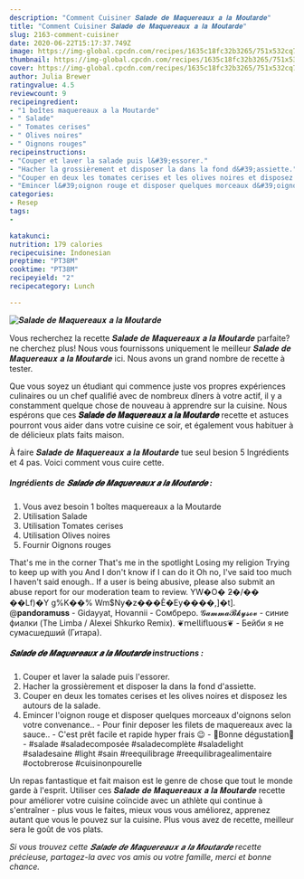 ```yaml
---
description: "Comment Cuisiner 𝑺𝒂𝒍𝒂𝒅𝒆 𝒅𝒆 𝑴𝒂𝒒𝒖𝒆𝒓𝒆𝒂𝒖𝒙 𝒂 𝒍𝒂 𝑴𝒐𝒖𝒕𝒂𝒓𝒅𝒆"
title: "Comment Cuisiner 𝑺𝒂𝒍𝒂𝒅𝒆 𝒅𝒆 𝑴𝒂𝒒𝒖𝒆𝒓𝒆𝒂𝒖𝒙 𝒂 𝒍𝒂 𝑴𝒐𝒖𝒕𝒂𝒓𝒅𝒆"
slug: 2163-comment-cuisiner
date: 2020-06-22T15:17:37.749Z
image: https://img-global.cpcdn.com/recipes/1635c18fc32b3265/751x532cq70/𝑺𝒂𝒍𝒂𝒅𝒆-𝒅𝒆-𝑴𝒂𝒒𝒖𝒆𝒓𝒆𝒂𝒖𝒙-𝒂-𝒍𝒂-𝑴𝒐𝒖𝒕𝒂𝒓𝒅𝒆-photo-principale-de-la-recette.jpg
thumbnail: https://img-global.cpcdn.com/recipes/1635c18fc32b3265/751x532cq70/𝑺𝒂𝒍𝒂𝒅𝒆-𝒅𝒆-𝑴𝒂𝒒𝒖𝒆𝒓𝒆𝒂𝒖𝒙-𝒂-𝒍𝒂-𝑴𝒐𝒖𝒕𝒂𝒓𝒅𝒆-photo-principale-de-la-recette.jpg
cover: https://img-global.cpcdn.com/recipes/1635c18fc32b3265/751x532cq70/𝑺𝒂𝒍𝒂𝒅𝒆-𝒅𝒆-𝑴𝒂𝒒𝒖𝒆𝒓𝒆𝒂𝒖𝒙-𝒂-𝒍𝒂-𝑴𝒐𝒖𝒕𝒂𝒓𝒅𝒆-photo-principale-de-la-recette.jpg
author: Julia Brewer
ratingvalue: 4.5
reviewcount: 9
recipeingredient:
- "1 boîtes maquereaux a la Moutarde"
- " Salade"
- " Tomates cerises"
- " Olives noires"
- " Oignons rouges"
recipeinstructions:
- "Couper et laver la salade puis l&#39;essorer."
- "Hacher la grossièrement et disposer la dans la fond d&#39;assiette."
- "Couper en deux les tomates cerises et les olives noires et disposez les autours de la salade."
- "Emincer l&#39;oignon rouge et disposer quelques morceaux d&#39;oignons selon votre convenance.. Pour finir deposer les filets de maquereaux avec la sauce.. C&#39;est prêt facile et rapide hyper frais 😉 🌸Bonne dégustation🌸 #salade #saladecomposée #saladecomplète #saladelight #saladesaine #light #sain #reequilibrage #reequilibragealimentaire #octobrerose #cuisinonpourelle"
categories:
- Resep
tags:
- 

katakunci:  
nutrition: 179 calories
recipecuisine: Indonesian
preptime: "PT38M"
cooktime: "PT38M"
recipeyield: "2"
recipecategory: Lunch

---
```



![𝑺𝒂𝒍𝒂𝒅𝒆 𝒅𝒆 𝑴𝒂𝒒𝒖𝒆𝒓𝒆𝒂𝒖𝒙 𝒂 𝒍𝒂 𝑴𝒐𝒖𝒕𝒂𝒓𝒅𝒆](https://img-global.cpcdn.com/recipes/1635c18fc32b3265/751x532cq70/𝑺𝒂𝒍𝒂𝒅𝒆-𝒅𝒆-𝑴𝒂𝒒𝒖𝒆𝒓𝒆𝒂𝒖𝒙-𝒂-𝒍𝒂-𝑴𝒐𝒖𝒕𝒂𝒓𝒅𝒆-photo-principale-de-la-recette.jpg)

Vous recherchez la recette 𝑺𝒂𝒍𝒂𝒅𝒆 𝒅𝒆 𝑴𝒂𝒒𝒖𝒆𝒓𝒆𝒂𝒖𝒙 𝒂 𝒍𝒂 𝑴𝒐𝒖𝒕𝒂𝒓𝒅𝒆 parfaite? ne cherchez plus! Nous vous fournissons uniquement le meilleur 𝑺𝒂𝒍𝒂𝒅𝒆 𝒅𝒆 𝑴𝒂𝒒𝒖𝒆𝒓𝒆𝒂𝒖𝒙 𝒂 𝒍𝒂 𝑴𝒐𝒖𝒕𝒂𝒓𝒅𝒆 ici. Nous avons un grand nombre de recette à tester.

Que vous soyez un étudiant qui commence juste vos propres expériences culinaires ou un chef qualifié avec de nombreux dîners à votre actif, il y a constamment quelque chose de nouveau à apprendre sur la cuisine. Nous espérons que ces <strong> 𝑺𝒂𝒍𝒂𝒅𝒆 𝒅𝒆 𝑴𝒂𝒒𝒖𝒆𝒓𝒆𝒂𝒖𝒙 𝒂 𝒍𝒂 𝑴𝒐𝒖𝒕𝒂𝒓𝒅𝒆 </strong> recette et astuces pourront vous aider dans votre cuisine ce soir, et également vous habituer à de délicieux plats faits maison.

<!--inarticleads1-->

À faire 𝑺𝒂𝒍𝒂𝒅𝒆 𝒅𝒆 𝑴𝒂𝒒𝒖𝒆𝒓𝒆𝒂𝒖𝒙 𝒂 𝒍𝒂 𝑴𝒐𝒖𝒕𝒂𝒓𝒅𝒆 tue seul besion 5 Ingrédients et 4 pas. Voici comment vous cuire cette.

##### Ingrédients de 𝑺𝒂𝒍𝒂𝒅𝒆 𝒅𝒆 𝑴𝒂𝒒𝒖𝒆𝒓𝒆𝒂𝒖𝒙 𝒂 𝒍𝒂 𝑴𝒐𝒖𝒕𝒂𝒓𝒅𝒆 :

1. Vous avez besoin 1 boîtes maquereaux a la Moutarde
1. Utilisation  Salade
1. Utilisation  Tomates cerises
1. Utilisation  Olives noires
1. Fournir  Oignons rouges


That&#39;s me in the corner That&#39;s me in the spotlight Losing my religion Trying to keep up with you And I don&#39;t know if I can do it Oh no, I&#39;ve said too much I haven&#39;t said enough.. If a user is being abusive, please also submit an abuse report for our moderation team to review. YW�O� ƻ�/�� ��Lf)�Y g%K��% Wm$Ny�z���Ѐ�Ey����,]�t]. @𝐩𝐚𝐧𝐝𝐨𝐫𝐚𝐦𝐮𝐬𝐬 - Gidayyat, Hovannii - Сомбреро. 𝓖𝓪𝓶𝓶𝓪𝓑𝓴𝔂𝓼𝓸𝓿 - синие фиалки (The Limba / Alexei Shkurko Remix). ❦𝗆𝖾𝗅𝗅𝗂𝖿𝗅𝗎𝗈𝗎𝗌❦ - Бейби я не сумасшедший (Гитара). 

<!--inarticleads2-->

##### 𝑺𝒂𝒍𝒂𝒅𝒆 𝒅𝒆 𝑴𝒂𝒒𝒖𝒆𝒓𝒆𝒂𝒖𝒙 𝒂 𝒍𝒂 𝑴𝒐𝒖𝒕𝒂𝒓𝒅𝒆 instructions :

1. Couper et laver la salade puis l&#39;essorer.
1. Hacher la grossièrement et disposer la dans la fond d&#39;assiette.
1. Couper en deux les tomates cerises et les olives noires et disposez les autours de la salade.
1. Emincer l&#39;oignon rouge et disposer quelques morceaux d&#39;oignons selon votre convenance.. - Pour finir deposer les filets de maquereaux avec la sauce.. - C&#39;est prêt facile et rapide hyper frais 😉 - 🌸Bonne dégustation🌸 - #salade #saladecomposée #saladecomplète #saladelight #saladesaine #light #sain #reequilibrage #reequilibragealimentaire #octobrerose #cuisinonpourelle




<!--inarticleads1-->

<p>
Un repas fantastique et fait maison est le genre de chose que tout le monde garde à l'esprit. Utiliser ces 𝑺𝒂𝒍𝒂𝒅𝒆 𝒅𝒆 𝑴𝒂𝒒𝒖𝒆𝒓𝒆𝒂𝒖𝒙 𝒂 𝒍𝒂 𝑴𝒐𝒖𝒕𝒂𝒓𝒅𝒆 recette pour améliorer votre cuisine coïncide avec un athlète qui continue à s'entraîner - plus vous le faites, mieux vous vous améliorez, apprenez autant que vous le pouvez sur la cuisine. Plus vous avez de recette, meilleur sera le goût de vos plats.
</p>

<p>
<i>Si vous trouvez cette 𝑺𝒂𝒍𝒂𝒅𝒆 𝒅𝒆 𝑴𝒂𝒒𝒖𝒆𝒓𝒆𝒂𝒖𝒙 𝒂 𝒍𝒂 𝑴𝒐𝒖𝒕𝒂𝒓𝒅𝒆 recette précieuse, partagez-la avec vos amis ou votre famille, merci et bonne chance.</i>
</p>
